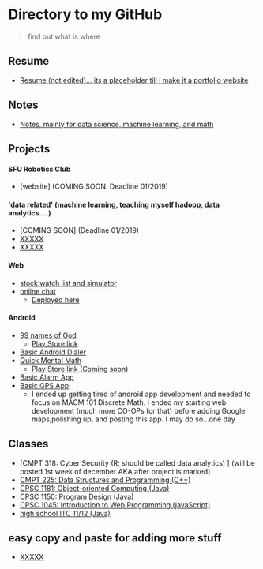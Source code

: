 # Directory to my GitHub

>find out what is where 

## Resume
* [Resume (not edited)... its a placeholder till i make it a portfolio website](https://alik604.github.io/)

## Notes
* [Notes, mainly for data science, machine learning, and math](https://github.com/alik604/Notes)


## Projects 

#### SFU Robotics Club
* [website] (COMING SOON. Deadline 01/2019)

#### 'data related' (machine learning, teaching myself hadoop, data analytics....) 
* [COMING SOON] (Deadline 01/2019)
* [XXXXX](YYYYYY)
* [XXXXX](YYYYYY)

#### Web
* [stock watch list and simulator](https://github.com/alik604/stockApp)
* [online chat](https://github.com/alik604/ChatIO-online-chat-app)
  + [Deployed here](http://whispering-island-50637.herokuapp.com/?)

#### Android 
* [99 names of God](https://github.com/alik604/theNamesOfAllah)
  + [Play Store link](https://play.google.com/store/apps/details?id=com.khizrpardhan.thenamesofallah)
* [Basic Android Dialer](https://github.com/alik604/MyPhoneDialer)
* [Quick Mental Math](https://github.com/alik604/QuickMentalMath)
  + [Play Store link (Coming soon)](https://play.google.com/store/apps/developer?id=Khizr+Ali+Pardhan)
* [Basic Alarm App](https://github.com/alik604/basicAlarmApp-vibOnly)
* [Basic GPS App](https://github.com/alik604/android-GPS)
  + I ended up getting tired of android app development and needed to focus on MACM 101 Discrete Math. I ended my starting web development (much more CO-OPs for that) before adding Google maps,polishing up, and posting this app. I may do so...one day 
  
## Classes
* [CMPT 318: Cyber Security (R; should be called data analytics) ] (will be posted 1st week of december AKA after project is marked)
* [CMPT 225: Data Structures and Programming (C++)](https://github.com/alik604/CMPT225)
* [CPSC 1181: Object-oriented Computing (Java)](https://github.com/alik604/CPSC1181-OOP_in_Java)
* [CPSC 1150: Program Design (Java)](https://github.com/alik604/CPSC1150)
* [CPSC 1045: Introduction to Web Programming (javaScript)](https://github.com/alik604/CPSC1045)
* [high school ITC 11/12 (Java)](https://github.com/alik604/high-school-java)


## easy copy and paste for adding more stuff 
* [XXXXX](YYYYYY)
